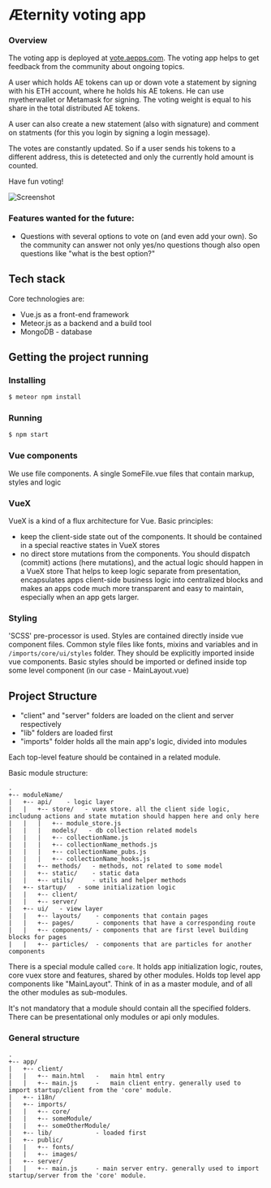 # Æternity voting app

### Overview


The voting app is deployed at [vote.aepps.com](https://vote.aepps.com/). The voting app helps to get feedback from the community about ongoing topics.

A user which holds AE tokens can up or down vote a statement by signing with his ETH account, where he holds his AE tokens. He can use myetherwallet or Metamask for signing. The voting weight is equal to his share in the total distributed AE tokens. 

A user can also create a new statement (also with signature) and comment on statments (for this you login by signing a login message).

The votes are constantly updated. So if a user sends his tokens to a different address, this is detetected and only the currently hold amount is counted.

Have fun voting! 

![Screenshot](https://i.imgur.com/GWDNsix.png)



### Features wanted for the future:
- Questions with several options to vote on (and even add your own). So the community can answer not only yes/no questions though also open questions like "what is the best option?"



## Tech stack

Core technologies are:
* Vue.js as a front-end framework
* Meteor.js as a backend and a build tool
* MongoDB - database

## Getting the project running

### Installing

```sh
$ meteor npm install
```

### Running

```sh
$ npm start
```

### Vue components
We use file components. A single SomeFile.vue files that contain markup, styles and logic

### VueX
VueX is a kind of a flux architecture for Vue. Basic principles:
* keep the client-side state out of the components. It should be contained in a special reactive states in VueX stores
* no direct store mutations from the components. You should dispatch (commit) actions (here mutations), and the actual logic should happen in a VueX store
That helps to keep logic separate from presentation, encapsulates apps client-side business logic into centralized blocks and
makes an apps code much more transparent and easy to maintain, especially when an app gets larger.

### Styling

'SCSS' pre-processor is used. Styles are contained directly inside vue component files.
Common style files like fonts, mixins and variables and in `/imports/core/ui/styles` folder. They should be explicitly imported inside vue components.
Basic styles should be imported or defined inside top some level component (in our case - MainLayout.vue)

## Project Structure

* "client" and "server" folders are loaded on the client and server respectively
* "lib" folders are loaded first
* "imports" folder holds all the main app's logic, divided into modules

Each top-level feature should be contained in a related module.

Basic module structure:

```
.
+-- moduleName/
|   +-- api/    - logic layer
|   |   +-- store/   - vuex store. all the client side logic, includung actions and state mutation should happen here and only here
|   |   |   +-- module_store.js
|   |   |   models/   - db collection related models
|   |   |   +-- collectionName.js
|   |   |   +-- collectionName_methods.js
|   |   |   +-- collectionName_pubs.js
|   |   |   +-- collectionName_hooks.js
|   |   +-- methods/   - methods, not related to some model
|   |   +-- static/    - static data
|   |   +-- utils/     - utils and helper methods
|   +-- startup/   - some initialization logic
|   |   +-- client/
|   |   +-- server/
|   +-- ui/   - view layer
|   |   +-- layouts/    - components that contain pages
|   |   +-- pages/      - components that have a corresponding route
|   |   +-- components/ - components that are first level building blocks for pages
|   |   +-- particles/  - components that are particles for another components

```

There is a special module called `core`.
It holds app initialization logic, routes, core vuex store and features, shared by other modules.
Holds top level app components like "MainLayout".
Think of in as a master module, and of all the other modules as sub-modules.

It's not mandatory that a module should contain all the specified folders.
There can be presentational only modules or api only modules.

### General structure

```
.
+-- app/
|   +-- client/
|   |   +-- main.html   -   main html entry
|   |   +-- main.js     -   main client entry. generally used to import startup/client from the 'core' module.
|   +-- i18n/
|   +-- imports/
|   |   +-- core/
|   |   +-- someModule/
|   |   +-- someOtherModule/
|   +-- lib/            - loaded first
|   +-- public/
|   |   +-- fonts/
|   |   +-- images/
|   +-- server/
|   |   +-- main.js     - main server entry. generally used to import startup/server from the 'core' module.

```
